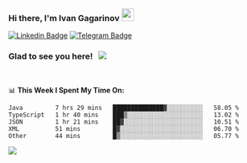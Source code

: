 ### Hi there, I'm Ivan Gagarinov <img src="https://media.giphy.com/media/hvRJCLFzcasrR4ia7z/giphy.gif" width="25px">

[![Linkedin Badge](https://img.shields.io/badge/-LinkedIn-0e76a8?style=flat-square&logo=Linkedin&logoColor=white)](https://linkedin.com/in/ivan-gagarinov-142ba3141/)
[![Telegram Badge](https://img.shields.io/badge/-Telegram-0088cc?style=flat-square&logo=Telegram&logoColor=white)](https://t.me/igagarinov)

### Glad to see you here! &nbsp; ![](https://visitor-badge.glitch.me/badge?page_id=dzencot.dzencot)

</br>

📊 **This Week I Spent My Time On:**
<!--START_SECTION:waka-->
```text
Java         7 hrs 29 mins   ██████████████▓░░░░░░░░░░   58.05 % 
TypeScript   1 hr 40 mins    ███▒░░░░░░░░░░░░░░░░░░░░░   13.02 % 
JSON         1 hr 21 mins    ██▓░░░░░░░░░░░░░░░░░░░░░░   10.51 % 
XML          51 mins         █▓░░░░░░░░░░░░░░░░░░░░░░░   06.70 % 
Other        44 mins         █▒░░░░░░░░░░░░░░░░░░░░░░░   05.77 % 
```
<!--END_SECTION:waka-->

[![](https://github-readme-stats.vercel.app/api?username=dzencot&theme=gruvbox)](https://github.com/dzencot)
